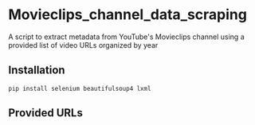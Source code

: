 # Movieclips_channel_data_scraping
A script to extract metadata from YouTube's Movieclips channel using a provided list of video URLs organized by year

## Installation
```
pip install selenium beautifulsoup4 lxml
```

## Provided URLs
